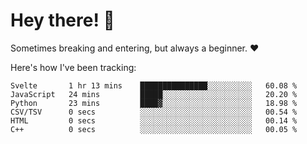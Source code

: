 # Hey there! 👋
Sometimes breaking and entering, but always a beginner. ❤️

Here's how I've been tracking:
<!--START_SECTION:waka-->

```text
Svelte       1 hr 13 mins    ███████████████░░░░░░░░░░   60.08 %
JavaScript   24 mins         █████░░░░░░░░░░░░░░░░░░░░   20.20 %
Python       23 mins         ████▓░░░░░░░░░░░░░░░░░░░░   18.98 %
CSV/TSV      0 secs          ░░░░░░░░░░░░░░░░░░░░░░░░░   00.54 %
HTML         0 secs          ░░░░░░░░░░░░░░░░░░░░░░░░░   00.14 %
C++          0 secs          ░░░░░░░░░░░░░░░░░░░░░░░░░   00.05 %
```

<!--END_SECTION:waka-->
